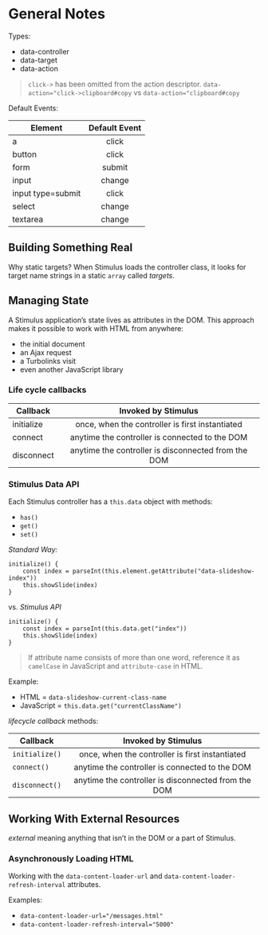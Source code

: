 # General Notes

Types:

* data-controller
* data-target
* data-action

> `click->` has been omitted from the action descriptor.
> `data-action="click->clipboard#copy` vs `data-action="clipboard#copy`

Default Events:

| Element           | Default Event |
| ----------------- |:-------------:|
| a                 | click         |
| button            | click         |
| form              | submit        |
| input             | change        |
| input type=submit | click         |
| select            | change        |
| textarea          | change        |


## Building Something Real

Why static targets?
When Stimulus loads the controller class, it looks for target name strings in a static `array` called *targets*.


## Managing State

A Stimulus application’s state lives as attributes in the DOM. This approach makes it possible to work with HTML from anywhere:
* the initial document
* an Ajax request
* a Turbolinks visit
* even another JavaScript library

### Life cycle callbacks

| Callback   | Invoked by Stimulus                                 |
| ---------- | :-------------------------------------------------: |
| initialize | once, when the controller is first instantiated     |
| connect    | anytime the controller is connected to the DOM      |
| disconnect | anytime the controller is disconnected from the DOM |

### Stimulus Data API

Each Stimulus controller has a `this.data` object with methods:
* `has()`
* `get()`
* `set()`

_Standard Way:_
```
initialize() {
    const index = parseInt(this.element.getAttribute("data-slideshow-index"))
    this.showSlide(index)
}
```
vs.
_Stimulus API_
```
initialize() {
    const index = parseInt(this.data.get("index"))
    this.showSlide(index)
}
```

> If attribute name consists of more than one word, reference it as `camelCase` in JavaScript and `attribute-case` in HTML.

Example:
* HTML = `data-slideshow-current-class-name`
* JavaScript = `this.data.get("currentClassName")`

_lifecycle callback_ methods:

| Callback | Invoked by Stimulus |
| --- | :---: |
| `initialize()` | once, when the controller is first instantiated |
| `connect()` | anytime the controller is connected to the DOM |
| `disconnect()`| anytime the controller is disconnected from the DOM |


## Working With External Resources

_external_ meaning anything that isn’t in the DOM or a part of Stimulus.

### Asynchronously Loading HTML

Working with the `data-content-loader-url` and `data-content-loader-refresh-interval` attributes.

Examples:
* `data-content-loader-url="/messages.html"`
* `data-content-loader-refresh-interval="5000"`
